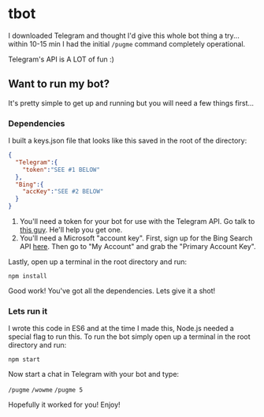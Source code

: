 # tbot

I downloaded Telegram and thought I'd give this whole bot thing a try... within 10-15 min I had the initial `/pugme` command completely operational.

Telegram's API is A LOT of fun :)

## Want to run my bot?

It's pretty simple to get up and running but you will need a few things first...

### Dependencies
I built a keys.json file that looks like this saved in the root of the directory:
```json
{
  "Telegram":{
    "token":"SEE #1 BELOW"
  },
  "Bing":{
    "accKey":"SEE #2 BELOW"
  }
}
```
1. You'll need a token for your bot for use with the Telegram API. Go talk to [this guy](https://telegram.me/botfather). He'll help you get one.
2. You'll need a Microsoft "account key". First, sign up for the Bing Search API [here](https://datamarket.azure.com/dataset/bing/search). Then go to "My Account" and grab the "Primary Account Key".

Lastly, open up a terminal in the root directory and run:

`npm install`

Good work! You've got all the dependencies. Lets give it a shot!

### Lets run it

I wrote this code in ES6 and at the time I made this, Node.js needed a special flag to run this. To run the bot simply open up a terminal in the root directory and run:

`npm start`

Now start a chat in Telegram with your bot and type:

`/pugme`
`/wowme`
`/pugme 5`

Hopefully it worked for you! Enjoy!
